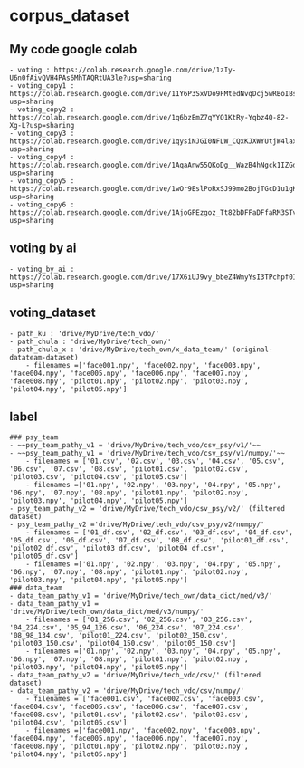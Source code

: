 # corpus_dataset

## My code google colab
	- voting : https://colab.research.google.com/drive/1zIy-U6n0fAivQVH4PAs6MhTAQRtUA3le?usp=sharing
	- voting_copy1 : https://colab.research.google.com/drive/11Y6P3SxVDo9FMtedNvqDcj5wRBoIBsrO?usp=sharing
	- voting_copy2 : https://colab.research.google.com/drive/1q6bzEmZ7qYYO1KtRy-Yqbz4Q-82-Xg-L?usp=sharing
	- voting_copy3 : https://colab.research.google.com/drive/1qysiNJGI0NFLW_CQxKJXWYUtjW4laxUE?usp=sharing
	- voting_copy4 : https://colab.research.google.com/drive/1AqaAnw55QKoDg__WazB4hNgck1IZGdfh?usp=sharing
	- voting_copy5 : https://colab.research.google.com/drive/1wOr9EslPoRxSJ99mo2BojTGcD1u1gKHP?usp=sharing
	- voting_copy6 : https://colab.research.google.com/drive/1AjoGPEzgoz_Tt82bDFFaDFfaRM3STv8K?usp=sharing

## voting by ai
	- voting_by_ai : https://colab.research.google.com/drive/17X6iUJ9vy_bbeZ4WmyYsI3TPchpf0Izu?usp=sharing

## voting_dataset
	- path_ku : 'drive/MyDrive/tech_vdo/'
	- path_chula : 'drive/MyDrive/tech_own/'
	- path_chula_x : 'drive/MyDrive/tech_own/x_data_team/' (original-datateam-dataset)
		- filenames =['face001.npy', 'face002.npy', 'face003.npy', 'face004.npy', 'face005.npy', 'face006.npy', 'face007.npy', 'face008.npy', 'pilot01.npy', 'pilot02.npy', 'pilot03.npy', 'pilot04.npy', 'pilot05.npy']
## label
	### psy_team
	- ~~psy_team_pathy_v1 = 'drive/MyDrive/tech_vdo/csv_psy/v1/'~~
	- ~~psy_team_pathy_v1 = 'drive/MyDrive/tech_vdo/csv_psy/v1/numpy/'~~
		- filenames = ['01.csv', '02.csv', '03.csv', '04.csv', '05.csv', '06.csv', '07.csv', '08.csv', 'pilot01.csv', 'pilot02.csv', 'pilot03.csv', 'pilot04.csv', 'pilot05.csv']
		- filenames =['01.npy', '02.npy', '03.npy', '04.npy', '05.npy', '06.npy', '07.npy', '08.npy', 'pilot01.npy', 'pilot02.npy', 'pilot03.npy', 'pilot04.npy', 'pilot05.npy']
	- psy_team_pathy_v2 = 'drive/MyDrive/tech_vdo/csv_psy/v2/' (filtered dataset)
	- psy_team_pathy_v2 ='drive/MyDrive/tech_vdo/csv_psy/v2/numpy/'
		- filenames = ['01_df.csv', '02_df.csv', '03_df.csv', '04_df.csv', '05_df.csv', '06_df.csv', '07_df.csv', '08_df.csv', 'pilot01_df.csv', 'pilot02_df.csv', 'pilot03_df.csv', 'pilot04_df.csv', 'pilot05_df.csv']
		- filenames =['01.npy', '02.npy', '03.npy', '04.npy', '05.npy', '06.npy', '07.npy', '08.npy', 'pilot01.npy', 'pilot02.npy', 'pilot03.npy', 'pilot04.npy', 'pilot05.npy']
	### data_team
	- data_team_pathy_v1 = 'drive/MyDrive/tech_own/data_dict/med/v3/'
	- data_team_pathy_v1 = 'drive/MyDrive/tech_own/data_dict/med/v3/numpy/'
		- filenames = ['01_256.csv', '02_256.csv', '03_256.csv', '04_224.csv', '05_94_126.csv', '06_224.csv', '07_224.csv', '08_98_134.csv', 'pilot01_224.csv', 'pilot02_150.csv', 'pilot03_150.csv', 'pilot04_150.csv', 'pilot05_150.csv']
		- filenames =['01.npy', '02.npy', '03.npy', '04.npy', '05.npy', '06.npy', '07.npy', '08.npy', 'pilot01.npy', 'pilot02.npy', 'pilot03.npy', 'pilot04.npy', 'pilot05.npy']
	- data_team_pathy_v2 = 'drive/MyDrive/tech_vdo/csv/' (filtered dataset)
	- data_team_pathy_v2 = 'drive/MyDrive/tech_vdo/csv/numpy/'
		- filenames = ['face001.csv', 'face002.csv', 'face003.csv', 'face004.csv', 'face005.csv', 'face006.csv', 'face007.csv', 'face008.csv', 'pilot01.csv', 'pilot02.csv', 'pilot03.csv', 'pilot04.csv', 'pilot05.csv']
		- filenames =['face001.npy', 'face002.npy', 'face003.npy', 'face004.npy', 'face005.npy', 'face006.npy', 'face007.npy', 'face008.npy', 'pilot01.npy', 'pilot02.npy', 'pilot03.npy', 'pilot04.npy', 'pilot05.npy']





